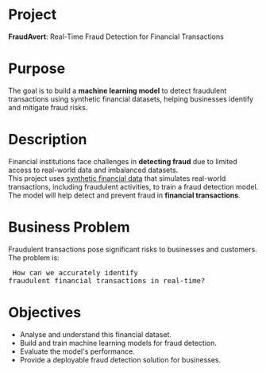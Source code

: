 # Project
**FraudAvert**: Real-Time Fraud Detection for Financial Transactions

# Purpose
The goal is to build a **machine learning model** to detect fraudulent transactions using synthetic financial datasets, helping businesses identify and mitigate fraud risks.

# Description
Financial institutions face challenges in **detecting fraud** due to limited access to real-world data and imbalanced datasets.<br>
This project uses <a href="https://www.kaggle.com/datasets/ealaxi/paysim1">synthetic financial data</a> that simulates real-world transactions, including fraudulent activities, to train a fraud detection model.<br>
The model will help detect and prevent fraud in **financial transactions**.

# Business Problem
Fraudulent transactions pose significant risks to businesses and customers. The problem is:<pre>
How can we accurately identify fraudulent financial transactions in real-time?
</pre>

# Objectives
- Analyse and understand this financial dataset.
- Build and train machine learning models for fraud detection.
- Evaluate the model's performance.
- Provide a deployable fraud detection solution for businesses.
